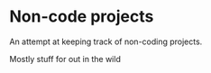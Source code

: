 # Non-code projects

An attempt at keeping track of non-coding projects.

Mostly stuff for out in the wild
